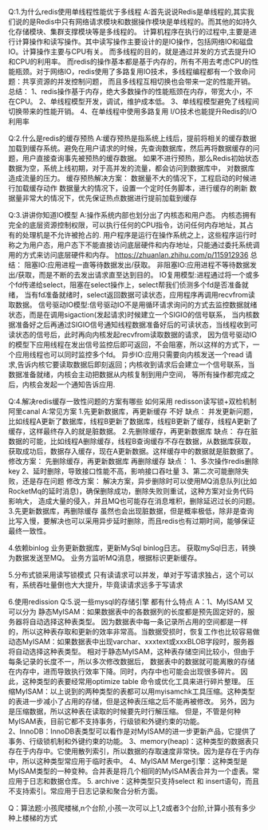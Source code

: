 Q:1.为什么redis使用单线程性能优于多线程
A:首先说说Redis是单线程的,其实我们说的是Redis中只有网络请求模块和数据操作模块是单线程的。而其他的如持久化存储模块、集群支撑模块等是多线程的。
  计算机程序在执行的过程中,主要是进行计算操作和读写操作。其中读写操作主要设计的是IO操作，包括网络IO和磁盘IO。计算操作主要与CPU有关。
  而多线程的目的，就是通过并发的方式去提升IO和CPU的利用率。
  而redis的操作基本都是基于内存的，所有不用去考虑CPU的性能瓶颈。对于网络IO，redis使用了多路复用IO技术，多线程编程都有一个致命问题：共享资源的并发控制问题，
  而且多线程互相切换也会带来一定的性能开销。
  总结： 1、redis操作基于内存，绝大多数操作的性能瓶颈在内存，带宽大小，不在CPU。
        2、单线程模型开发，调试，维护成本低。
        3、单线程模型避免了线程间切换带来的性能开销。
        4、在单线程中使用多路复用 I/O技术也能提升Redis的I/O利用率

Q:2.什么是redis的缓存预热
A:缓存预热是指系统上线后，提前将相关的缓存数据加载到缓存系统。避免在用户请求的时候，先查询数据库，然后再将数据缓存的问题，用户直接查询事先被预热的缓存数据。
  如果不进行预热，那么Redis初始状态数据为空，系统上线初期，对于高并发的流量，都会访问到数据库中， 对数据库造成流量的压力。
  缓存预热解决方案：
  数据量不大的情况下，工程启动的时候进行加载缓存动作
  数据量大的情况下，设置一个定时任务脚本，进行缓存的刷新
  数据量非常大的情况下，优先保证热点数据进行提前加载到缓存
  
Q:3.讲讲你知道IO模型
A:操作系统内部也划分出了内核态和用户态。
  内核态拥有完全的底层资源控制权限，可以执行任何的CPU指令，访问任何内存地址，其占有的处理机是不允许被抢占的.
  用户程序是运行在操作系统之上，这些程序运行时称之为用户态，用户态下不能直接访问底层硬件和内存地址，只能通过委托系统调用的方式来访问底层硬件和内存。
  https://zhuanlan.zhihu.com/p/115912936
  总结：
  阻塞IO:应用进程一直等待数据发出/获取。
  非阻塞IO:应用进程不等待数据发出/获取，而是不断的去发出请求直至达到目的。
  IO复用模型:进程通过将一个或多个fd传递给select，阻塞在select操作上，select帮我们侦测多个fd是否准备就绪，
            当有fd准备就绪时，select返回数据可读状态，应用程序再调用recvfrom读取数据。
  信号驱动IO模型:信号驱动IO不是用循环请求询问的方式去监控数据就绪状态，而是在调用sigaction(发起请求)时候建立一个SIGIO的信号联系，
                当内核数据准备好之后再通过SIGIO信号通知线程数据准备好后的可读状态，当线程收到可读状态的信号后，此时再向内核发起recvfrom读取数据的请求，
                因为信号驱动IO的模型下应用线程在发出信号监控后即可返回，不会阻塞，所以这样的方式下，一个应用线程也可以同时监控多个fd。
  异步IO:应用只需要向内核发送一个read 请求,告诉内核它要读取数据后即刻返回；内核收到请求后会建立一个信号联系，当数据准备就绪，内核会主动把数据从内核复制到用户空间，
         等所有操作都完成之后，内核会发起一个通知告诉应用.
         
Q:4.解决redis缓存一致性问题的方案有哪些 如何采用  redisson读写锁+双检机制   阿里canal
A:常见方案
  1.先更新数据库，再更新缓存 不好
  缺点：
      并发更新问题，比如线程A更新了数据库，线程B更新了数据库，线程B更新了缓存，线程A更新了缓存，这样最终存入的就是脏数据。
  2.先删除缓存，再更新数据库 
  缺点：
      存在脏数据的可能，比如线程A删除缓存，线程B查询缓存不存在数据，从数据库获取，获取成功后，数据存入缓存，现在A更新数据。这样缓存中的数据就是脏数据了。
  修改方案： 先删除缓存，再更新数据库 再删除缓存
  缺点：
      1、多次操作redis删除key 2、延时删除，导致接口性能不高，影响接口吞吐量 3、第二次可能删除失败，还是存在问题
  修改方案： 解决方案，异步删除时可以使用MQ消息队列(比如RocketMq的延时消息)，确保删除成功，删除失败则重试，这种方案对业务代码影响大，
            造成大量的侵入，并且MQ也可能存在消息堆积，删除延迟过长的问题。
  3.先更新数据库，再删除缓存
  虽然也会出现脏数据，但是概率极低，除非是查询比写入慢，要解决也可以采用异步延时删除，而且redis也有过期时间，能够保证最终一致性。
  
  4.依赖binlog  业务更新数据库，更新MySql binlog日志。  获取mySql日志，转换为数据发送至MQ。 业务方监听MQ消息，根据标识更新缓存。
  
  5.分布式锁采用读写锁模式 只有读请求可以并发，单对于写请求独占，这个可以有，系统吞吐量倒也大大提升，毕竟读请求远多于写请求
  
  6.使用redission
Q:5.说一些mysql的存储引擎 都有什么特点
A：1、MyISAM 又可以分为
                 静态MyISAM：如果数据表中的各数据列的长度都是预先固定好的，服务器将自动选择这种表类型。
                             因为数据表中每一条记录所占用的空间都是一样的，所以这种表存取和更新的效率非常高。当数据受损时，恢复工作也比较容易做
                 动态MyISAM：如果数据表中出现varchar、xxxtext或xxxBLOB字段时，服务器将自动选择这种表类型。
                             相对于静态MyISAM，这种表存储空间比较小，但由于每条记录的长度不一，所以多次修改数据后，
                             数据表中的数据就可能离散的存储在内存中，进而导致执行效率下降。同时，内存中也可能会出现很多碎片。
                             因此，这种类型的表要经常用optimize table 命令或优化工具来进行碎片整理。
                 压缩MyISAM：以上说到的两种类型的表都可以用myisamchk工具压缩。这种类型的表进一步减小了占用的存储，但是这种表压缩之后不能再被修改。
                             另外，因为是压缩数据，所以这种表在读取的时候要先时行解压缩。
    但是，不管是何种MyISAM表，目前它都不支持事务，行级锁和外键约束的功能。                          
   2、InnoDB：InnoDB表类型可以看作是对MyISAM的进一步更新产品，它提供了事务、行级锁机制和外键约束的功能。
   3、memory(heap)：这种类型的数据表只存在于内存中。它使用散列索引，所以数据的存取速度非常快。因为是存在于内存中，所以这种类型常应用于临时表中。
   4、MyISAM Merge引擎：这种类型是MyISAM类型的一种变种。合并表是将几个相同的MyISAM表合并为一个虚表。常应用于日志和数据仓库。
   5. archive：这种类型只支持select 和 insert语句，而且不支持索引。常应用于日志记录和聚合分析方面。

Q：算法题:小孩爬楼梯,n个台阶,小孩一次可以上1,2或者3个台阶,计算小孩有多少种上楼梯的方式  